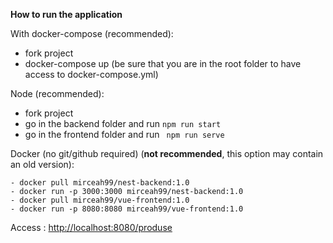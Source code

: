 **How to run the application**

With docker-compose (recommended):

- fork project
- docker-compose up (be sure that you are in the root folder to have access to docker-compose.yml)

Node (recommended):

- fork project
- go in the backend folder and run `npm run start `
- go in the frontend folder and run ` npm run serve`

Docker (no git/github required) (**not recommended**, this option may contain an old version):

```
- docker pull mirceah99/nest-backend:1.0
- docker run -p 3000:3000 mirceah99/nest-backend:1.0
- docker pull mirceah99/vue-frontend:1.0
- docker run -p 8080:8080 mirceah99/vue-frontend:1.0
```

Access : [http://localhost:8080/produse](http://localhost:8080/produse)
